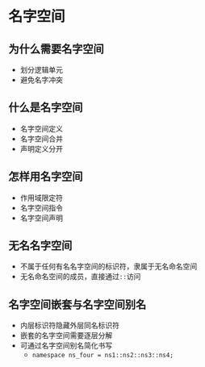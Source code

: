 # 名字空间

## 为什么需要名字空间

* 划分逻辑单元
* 避免名字冲突

## 什么是名字空间

* 名字空间定义
* 名字空间合并
* 声明定义分开

## 怎样用名字空间

* 作用域限定符
* 名字空间指令
* 名字空间声明

## 无名名字空间

* 不属于任何有名名字空间的标识符，隶属于无名命名空间
* 无名命名空间的成员，直接通过`::`访问

## 名字空间嵌套与名字空间别名

* 内层标识符隐藏外层同名标识符
* 嵌套的名字空间需要逐层分解
* 可通过名字空间别名简化书写
    * `namespace ns_four = ns1::ns2::ns3::ns4;`